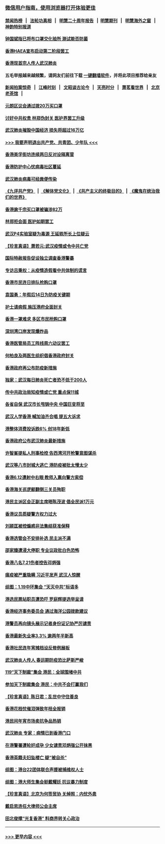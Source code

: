 ### [微信用户指南，使用浏览器打开体验更佳](https://github.com/gfw-breaker/banned-news1/blob/master/indexes/wechat-guide.md?t=0)
#### [禁闻热榜](热点新闻.md?t=0)  &nbsp;&nbsp;|&nbsp;&nbsp; [法轮功真相](https://github.com/gfw-breaker/truth/blob/master/README.md?t=0) &nbsp;&nbsp;|&nbsp;&nbsp; [明慧二十周年报告](https://github.com/gfw-breaker/mh-reports/blob/master/README.md?t=0) &nbsp;&nbsp;|&nbsp;&nbsp;[明慧期刊](https://github.com/gfw-breaker/mh-qikan) &nbsp;&nbsp;|&nbsp;&nbsp; [明慧海外之窗](https://github.com/gfw-breaker/mh-news/blob/master/README.md?t=0) &nbsp;&nbsp;|&nbsp;&nbsp; [神韵特别报道](https://github.com/gfw-breaker/mh-news/blob/master/shenyun.md?t=0)
#### [钟国斌指已将布口罩交化验所 测试能否防菌](../pages/nsc415/n11842783.md?t=02050544) 
#### [香港HAEA宣布启动第二阶段罢工](../pages/nsc415/n11842723.md?t=02050544) 
#### [香港现首宗人传人武汉肺炎](../pages/nsc415/n11842766.md?t=02050544) 
#### 五毛举报越来越频繁，请网友们前往下载 [一键翻墙软件](https://github.com/gfw-breaker/ssr-accounts)，并将此项目推荐给亲友
#### [新闻拍案惊奇](https://github.com/gfw-breaker/banned-news1/blob/master/pages/link4.md) &nbsp;&nbsp;|&nbsp;&nbsp; [江峰时刻](https://github.com/gfw-breaker/banned-news1/blob/master/pages/link4.md) &nbsp;&nbsp;|&nbsp;&nbsp; [文昭谈古论今](https://github.com/gfw-breaker/banned-news1/blob/master/pages/link4.md) &nbsp;&nbsp;|&nbsp;&nbsp; [天亮时分](https://github.com/gfw-breaker/banned-news1/blob/master/pages/link4.md) &nbsp;&nbsp;|&nbsp;&nbsp; [萧茗看世界](https://github.com/gfw-breaker/banned-news1/blob/master/pages/link4.md) &nbsp;&nbsp;|&nbsp;&nbsp; [北京老茶馆](https://github.com/gfw-breaker/banned-news1/blob/master/pages/link4.md) &nbsp;&nbsp;|&nbsp;&nbsp; 
#### [元朗区议会通过拨20万买口罩](../pages/nsc415/n11842754.md?t=02050544) 
#### [讨好中共权贵 林郑伪封关 医护界罢工升级](../pages/nsc415/n11842359.md?t=02050544) 
#### [武汉肺炎摧毁中国经济 损失将超过16万亿](../pages/nsc415/n11839723.md?t=02050544) 
#### [>>> 我要声明退出共产党、共青团、少年队 <<<](https://github.com/begood0513/goodnews/blob/master/quit/letter.md) 
#### [香港美孚街坊连续两日反对设隔离营](../pages/nsc415/n11839962.md?t=02050544) 
#### [香港防护中心忧病毒社区蔓延](../pages/nsc415/n11839933.md?t=02050544) 
#### [武汉肺炎病毒可经粪便传染](../pages/nsc415/n11839939.md?t=02050544) 
#### [《九评共产党》](https://github.com/begood0513/9ping.md/blob/master/README.md) &nbsp;|&nbsp; [《解体党文化》](../../../../jtdwh.md/blob/master/README.md)  &nbsp;|&nbsp; [《共产主义的终极目的》](../../../../gczydzjmd.md/blob/master/README.md) &nbsp;|&nbsp; [《魔鬼在统治我们的世界》](../../../../mgztzwmdsj.md/blob/master/README.md) 
#### [香港逾千宗买口罩被骗涉82万](../pages/nsc415/n11839914.md?t=02050544) 
#### [林郑拒会面 医护如期罢工](../pages/nsc415/n11839892.md?t=02050544) 
#### [武汉P4实验室疑为毒源 王延轶所长上位疑云](../pages/nsc415/n11835543.md?t=02050544) 
#### [【珍言真语】萧若元:武汉疫情或令中共亡党](../pages/nsc415/n11829394.md?t=02050544) 
#### [国际特赦报告促设独立调查香港警暴](../pages/nsc415/n11833845.md?t=02050544) 
#### [专访吕秉权：从疫情造假看中共体制的谎言](../pages/nsc415/n11833813.md?t=02050544) 
#### [香港市民连日排队抢购口罩](../pages/nsc415/n11833794.md?t=02050544) 
#### [袁国勇：年假后14日为防疫关键期](../pages/nsc415/n11831088.md?t=02050544) 
#### [护士请病假 施压港府全面封关](../pages/nsc415/n11831030.md?t=02050544) 
#### [香港一罩难求 多区市民抢购口罩](../pages/nsc415/n11831002.md?t=02050544) 
#### [深圳湾口岸发现爆炸品](../pages/nsc415/n11828802.md?t=02050544) 
#### [香港医管局员工阵线周六动议罢工](../pages/nsc415/n11828762.md?t=02050544) 
#### [何柏良及两医生组织倡香港政府封关](../pages/nsc415/n11828749.md?t=02050544) 
#### [香港政府再公布防疫新措施](../pages/nsc415/n11828716.md?t=02050544) 
#### [独家：武汉每日肺炎死亡者恐不低于200人](../pages/nsc415/n11828240.md?t=02050544) 
#### [传中共政治局知疫情或亡党 重点保11城](../pages/nsc415/n11828145.md?t=02050544) 
#### [各省自保 武汉市长甩锅中央 中国巨变将至](../pages/nsc415/n11828021.md?t=02050544) 
#### [武汉人学香港 喊加油齐合唱 提五大诉求](../pages/nsc415/n11827046.md?t=02050544) 
#### [港整体消费投诉跌6% 创18年新低](../pages/nsc415/n11817280.md?t=02050544) 
#### [香港政府公布武汉肺炎最新措施](../pages/nsc415/n11817152.md?t=02050544) 
#### [许智峯提私人刑事检控 告西湾河开枪警意图谋杀](../pages/nsc415/n11817132.md?t=02050544) 
#### [武汉等八市封城大逃亡 港防疫被批太慢太少](../pages/nsc415/n11817058.md?t=02050544) 
#### [香港6.12遭射中右眼 教师入禀向警方索偿](../pages/nsc415/n11814678.md?t=02050544) 
#### [香港海关巡逻艇翻侧三关员殉职](../pages/nsc415/n11814604.md?t=02050544) 
#### [港民主派区会正副主席晤陈茂波 倡全民派1万元](../pages/nsc415/n11814582.md?t=02050544) 
#### [香港议员质疑警方权力过大](../pages/nsc415/n11814560.md?t=02050544) 
#### [刘颕匡被控煽惑非法集结获准保释](../pages/nsc415/n11811727.md?t=02050544) 
#### [香港选管会不安排补选 民主派不满](../pages/nsc415/n11811691.md?t=02050544) 
#### [邵家臻遭浸大停职 专业议政批白色恐怖](../pages/nsc415/n11811670.md?t=02050544) 
#### [香港八名7.21伤者控告邓炳强](../pages/nsc415/n11811623.md?t=02050544) 
#### [瘟疫被严重隐瞒 习近平发声 武汉人惊醒](../pages/nsc415/n11811186.md?t=02050544) 
#### [组图：1.19中环集会 “天灭中共”标语多](../pages/nsc415/n11809514.md?t=02050544) 
#### [港选民票站职员遭恐吓 罗庭辉提选举呈请](../pages/nsc415/n11808914.md?t=02050544) 
#### [香港经济事务委员会 通过海洋公园拨款建议](../pages/nsc415/n11808906.md?t=02050544) 
#### [港警员再向镜头展示记者身份证记协严厉谴责](../pages/nsc415/n11808888.md?t=02050544) 
#### [香港最新失业率3.3% 逾两年半新高](../pages/nsc415/n11808887.md?t=02050544) 
#### [香港社民连年宵摊档设反修例展板](../pages/nsc415/n11808857.md?t=02050544) 
#### [武汉肺炎人传人 春运期防疫恐比萨斯严峻](../pages/nsc415/n11808739.md?t=02050544) 
#### [119“天下制裁”集会 港民：全球围堵中共](../pages/nsc415/n11806318.md?t=02050544) 
#### [参加天下制裁集会 港民：中共不会打赢我们](../pages/nsc415/n11806596.md?t=02050544) 
#### [【珍言真语】陈日君：乱世中守住善良](../pages/nsc415/n11806247.md?t=02050544) 
#### [香港花档忧催泪弹致年桔全报销](../pages/nsc415/n11806130.md?t=02050544) 
#### [港民间年宵市场卖抗争品热销](../pages/nsc415/n11806073.md?t=02050544) 
#### [武汉肺炎 专家：病情已到香港门口](../pages/nsc415/n11806020.md?t=02050544) 
#### [在港警署遭轮奸成孕 少女谴责邓炳强公开抹黑](../pages/nsc415/n11805981.md?t=02050544) 
#### [香港英籍夫妇坠楼亡 疑“被自杀”](../pages/nsc415/n11805937.md?t=02050544) 
#### [组图：港台22团体联合声援被捕维权人士](../pages/nsc415/n11801834.md?t=02050544) 
#### [组图：港大师生集会挺戴耀廷 抗议暴力制度](../pages/nsc415/n11799298.md?t=02050544) 
#### [【珍言真语】北京为何签贸协 关焯照：内忧外患](../pages/nsc415/n11799790.md?t=02050544) 
#### [戴启思连任大律师公会主席](../pages/nsc415/n11799306.md?t=02050544) 
#### [田北俊撑“光复香港” 料商界转关心政治](../pages/nsc415/n11799287.md?t=02050544) 

----
#### [ >>> 更早内容 <<< ](../indexes/nsc415-earlier.md)
